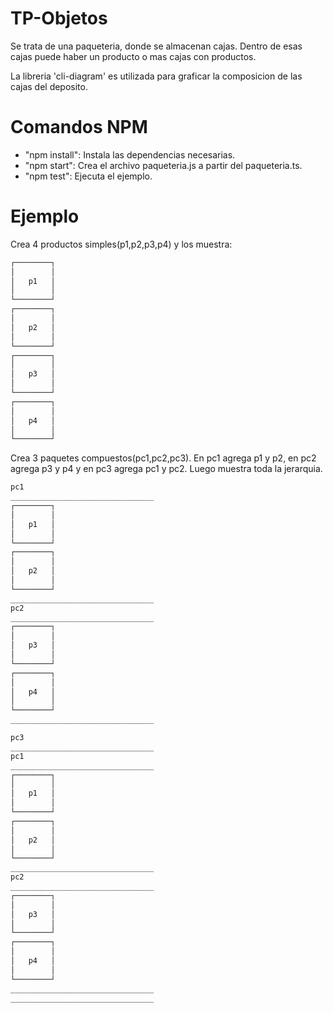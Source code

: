 # TP-Objetos

Se trata de una paqueteria, donde se almacenan cajas. Dentro de esas cajas puede haber un producto o mas cajas con productos.

La libreria 'cli-diagram' es utilizada para graficar la composicion de las cajas del deposito.
# Comandos NPM
- "npm install": Instala las dependencias necesarias.
- "npm start": Crea el archivo paqueteria.js a partir del paqueteria.ts.
- "npm test": Ejecuta el ejemplo.

# Ejemplo

Crea 4 productos simples(p1,p2,p3,p4) y los muestra:
```sh
┌────────┐
│        │
│   p1   │
│        │
└────────┘
┌────────┐
│        │
│   p2   │
│        │
└────────┘
┌────────┐
│        │
│   p3   │
│        │
└────────┘
┌────────┐
│        │
│   p4   │
│        │
└────────┘
```
Crea 3 paquetes compuestos(pc1,pc2,pc3). En pc1 agrega p1 y p2, en pc2 agrega p3 y p4 y en pc3 agrega pc1 y pc2. Luego muestra toda la jerarquia.
```sh
pc1
________________________________
┌────────┐
│        │
│   p1   │
│        │
└────────┘
┌────────┐
│        │
│   p2   │
│        │
└────────┘
________________________________
pc2
________________________________
┌────────┐
│        │
│   p3   │
│        │
└────────┘
┌────────┐
│        │
│   p4   │
│        │
└────────┘
________________________________

pc3
________________________________
pc1
________________________________
┌────────┐
│        │
│   p1   │
│        │
└────────┘
┌────────┐
│        │
│   p2   │
│        │
└────────┘
________________________________
pc2
________________________________
┌────────┐
│        │
│   p3   │
│        │
└────────┘
┌────────┐
│        │
│   p4   │
│        │
└────────┘
________________________________
________________________________
```
